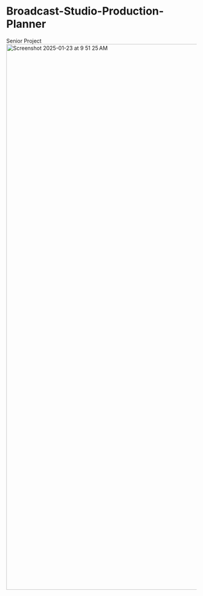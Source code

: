 # Broadcast-Studio-Production-Planner
Senior Project
<img width="1440" alt="Screenshot 2025-01-23 at 9 51 25 AM" src="https://github.com/user-attachments/assets/4fa3a5ac-fd72-4d5d-b607-b76cf941321f" />
